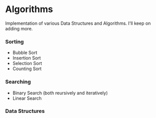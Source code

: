 # Algorithms
Implementation of various Data Structures and Algorithms. I'll keep on adding more.

### Sorting 
* Bubble Sort
* Insertion Sort
* Selection Sort
* Counting Sort

### Searching
* Binary Search (both reursively and iteratively)
* Linear Search

### Data Structures


